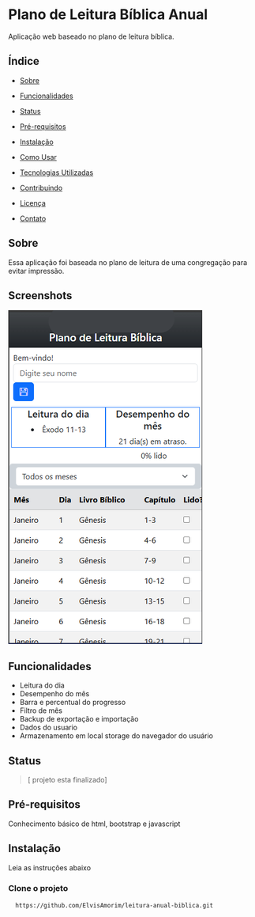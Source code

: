 
# Plano de Leitura Bíblica Anual

Aplicação web baseado no plano de leitura bíblica.


## Índice
- [Sobre](#sobre)

- [Funcionalidades](#funcionalidades)

- [Status](#status)

- [Pré-requisitos](#pré-requisitos)

- [Instalação](#instalação)

- [Como Usar](#como-usar)

- [Tecnologias Utilizadas](#tecnologias-utilizadas)

- [Contribuindo](#contribuindo)

- [Licença](#licença)

- [Contato](#contato)

## Sobre
Essa aplicação foi baseada no plano de leitura de uma congregação para evitar impressão.

## Screenshots

![App Screenshot](https://raw.githubusercontent.com/ElvisAmorim/leitura-anual-biblica/refs/heads/main/print%20plano%20leitura%20biblica.png)


## Funcionalidades
- Leitura do dia
- Desempenho do mês
- Barra e percentual do progresso
- Filtro de mês
- Backup de exportação e importação
- Dados do usuario
- Armazenamento em local storage do navegador do usuário

## Status
> [ projeto esta finalizado]


## Pré-requisitos
Conhecimento básico de html, bootstrap e javascript

## Instalação
Leia as instruções abaixo


### Clone o projeto
```bash
  https://github.com/ElvisAmorim/leitura-anual-biblica.git
```
